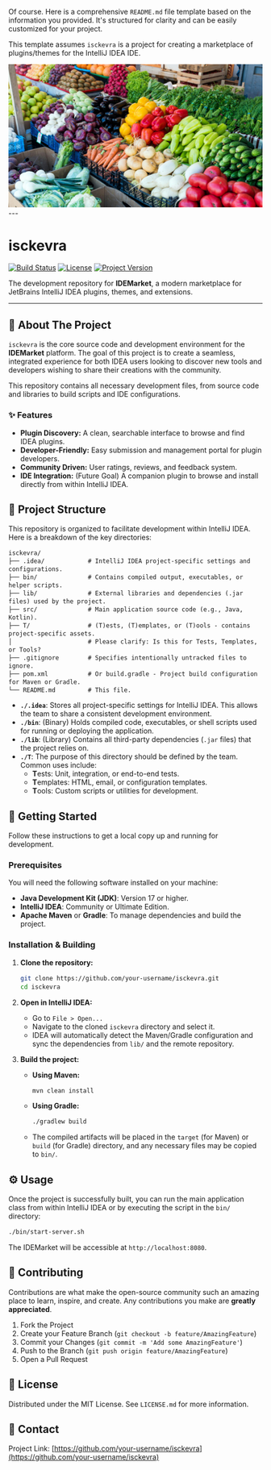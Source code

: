 Of course. Here is a comprehensive `README.md` file template based on the information you provided. It's structured for clarity and can be easily customized for your project.

This template assumes `isckevra` is a project for creating a marketplace of plugins/themes for the IntelliJ IDEA IDE.

<img src="./image/logon.jpg">
---

# isckevra

[![Build Status](https://img.shields.io/badge/build-passing-brightgreen)](https://github.com/your-username/isckevra)
[![License](https://img.shields.io/badge/license-MIT-blue.svg)](LICENSE.md)
[![Project Version](https://img.shields.io/badge/version-1.0.0-informational)](https://github.com/your-username/isckevra)

The development repository for **IDEMarket**, a modern marketplace for JetBrains IntelliJ IDEA plugins, themes, and extensions.

---

## 📖 About The Project

`isckevra` is the core source code and development environment for the **IDEMarket** platform. The goal of this project is to create a seamless, integrated experience for both IDEA users looking to discover new tools and developers wishing to share their creations with the community.

This repository contains all necessary development files, from source code and libraries to build scripts and IDE configurations.

### ✨ Features

*   **Plugin Discovery:** A clean, searchable interface to browse and find IDEA plugins.
*   **Developer-Friendly:** Easy submission and management portal for plugin developers.
*   **Community Driven:** User ratings, reviews, and feedback system.
*   **IDE Integration:** (Future Goal) A companion plugin to browse and install directly from within IntelliJ IDEA.

## 📁 Project Structure

This repository is organized to facilitate development within IntelliJ IDEA. Here is a breakdown of the key directories:

```
isckevra/
├── .idea/            # IntelliJ IDEA project-specific settings and configurations.
├── bin/              # Contains compiled output, executables, or helper scripts.
├── lib/              # External libraries and dependencies (.jar files) used by the project.
├── src/              # Main application source code (e.g., Java, Kotlin).
├── T/                # (T)ests, (T)emplates, or (T)ools - contains project-specific assets.
│                     # Please clarify: Is this for Tests, Templates, or Tools?
├── .gitignore        # Specifies intentionally untracked files to ignore.
├── pom.xml           # Or build.gradle - Project build configuration for Maven or Gradle.
└── README.md         # This file.
```

-   **`./.idea`**: Stores all project-specific settings for IntelliJ IDEA. This allows the team to share a consistent development environment.
-   **`./bin`**: (Binary) Holds compiled code, executables, or shell scripts used for running or deploying the application.
-   **`./lib`**: (Library) Contains all third-party dependencies (`.jar` files) that the project relies on.
-   **`./T`**: The purpose of this directory should be defined by the team. Common uses include:
    -   **T**ests: Unit, integration, or end-to-end tests.
    -   **T**emplates: HTML, email, or configuration templates.
    -   **T**ools: Custom scripts or utilities for development.

## 🚀 Getting Started

Follow these instructions to get a local copy up and running for development.

### Prerequisites

You will need the following software installed on your machine:

*   **Java Development Kit (JDK)**: Version 17 or higher.
*   **IntelliJ IDEA**: Community or Ultimate Edition.
*   **Apache Maven** or **Gradle**: To manage dependencies and build the project.

### Installation & Building

1.  **Clone the repository:**
    ```sh
    git clone https://github.com/your-username/isckevra.git
    cd isckevra
    ```

2.  **Open in IntelliJ IDEA:**
    -   Go to `File > Open...`
    -   Navigate to the cloned `isckevra` directory and select it.
    -   IDEA will automatically detect the Maven/Gradle configuration and sync the dependencies from `lib/` and the remote repository.

3.  **Build the project:**
    -   **Using Maven:**
        ```sh
        mvn clean install
        ```
    -   **Using Gradle:**
        ```sh
        ./gradlew build
        ```
    - The compiled artifacts will be placed in the `target` (for Maven) or `build` (for Gradle) directory, and any necessary files may be copied to `bin/`.

## ⚙️ Usage

<!-- Add instructions on how to run or use the final application. -->
<!-- For example: -->

Once the project is successfully built, you can run the main application class from within IntelliJ IDEA or by executing the script in the `bin/` directory:

```sh
./bin/start-server.sh
```

The IDEMarket will be accessible at `http://localhost:8080`.

## 🤝 Contributing

Contributions are what make the open-source community such an amazing place to learn, inspire, and create. Any contributions you make are **greatly appreciated**.

1.  Fork the Project
2.  Create your Feature Branch (`git checkout -b feature/AmazingFeature`)
3.  Commit your Changes (`git commit -m 'Add some AmazingFeature'`)
4.  Push to the Branch (`git push origin feature/AmazingFeature`)
5.  Open a Pull Request

## 📜 License

Distributed under the MIT License. See `LICENSE.md` for more information.

## 📧 Contact

Project Link: [https://github.com/your-username/isckevra](https://github.com/your-username/isckevra)